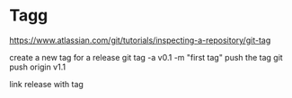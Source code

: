 # Tagg
https://www.atlassian.com/git/tutorials/inspecting-a-repository/git-tag

create a new tag for a release 
git tag -a v0.1 -m "first tag"
push the tag 
git push origin v1.1

link release with tag
